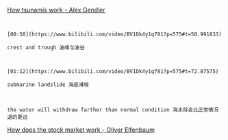 [How tsunamis work - Alex Gendler](https://www.bilibili.com/video/BV1Dk4y1q781?p=575)

```ad-note


[00:50](https://www.bilibili.com/video/BV1Dk4y1q781?p=575#t=50.991833)

crest and trough 波峰与波谷

```

```ad-note


[01:12](https://www.bilibili.com/video/BV1Dk4y1q781?p=575#t=72.87575)

submarine landslide 海底滑坡

```

```ad-note


the water will withdraw farther than normal condition 海水将会比正常情况退的更远

```

[How does the stock market work - Oliver Elfenbaum](https://www.bilibili.com/video/BV1Dk4y1q781?p=576)